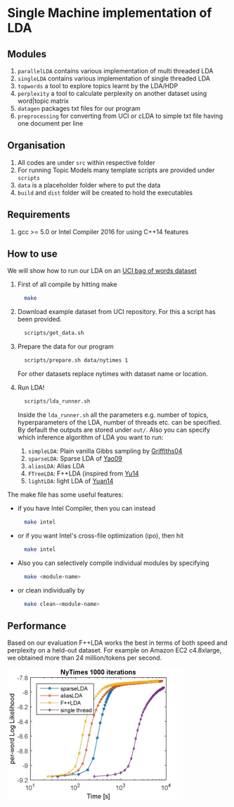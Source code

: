 # Single Machine implementation of LDA

## Modules
1. `parallelLDA` contains various implementation of multi threaded LDA
2. `singleLDA` contains various implementation of single threaded LDA
3. `topwords` a tool to explore topics learnt by the LDA/HDP
4. `perplexity` a tool to calculate perplexity on another dataset using word|topic matrix
5. `datagen` packages txt files for our program
6. `preprocessing` for converting from UCI or cLDA to simple txt file having one document per line


## Organisation
1. All codes are under `src` within respective folder
2. For running Topic Models many template scripts are provided under `scripts`
3. `data` is a placeholder folder where to put the data
4. `build` and `dist` folder will be created to hold the executables


## Requirements
1. gcc >= 5.0 or Intel Compiler 2016 for using C++14 features

## How to use
We will show how to run our LDA on an [UCI bag of words dataset](https://archive.ics.uci.edu/ml/datasets/Bag+of+Words)

1. First of all compile by hitting make

   ```bash
     make
   ```

2. Download example dataset from UCI repository. For this a script has been provided.

   ```bash
     scripts/get_data.sh
   ```

3. Prepare the data for our program

   ```bash
     scripts/prepare.sh data/nytimes 1
   ```

   For other datasets replace nytimes with dataset name or location.

4. Run LDA!

   ```bash
     scripts/lda_runner.sh
   ```

   Inside the `lda_runner.sh` all the parameters e.g. number of topics, hyperparameters of the LDA, number of threads etc. can be specified. By default the outputs are stored under `out/`. Also you can specify which inference algorithm of LDA you want to run:
   1. `simpleLDA`: Plain vanilla Gibbs sampling by [Griffiths04](http://www.pnas.org/content/101/suppl_1/5228.abstract)
   2. `sparseLDA`: Sparse LDA of [Yao09](http://dl.acm.org/citation.cfm?id=1557121)
   3. `aliasLDA`: Alias LDA
   4. `FTreeLDA`: F++LDA (inspired from [Yu14](http://arxiv.org/abs/1412.4986)
   5. `lightLDA`: light LDA of [Yuan14](http://arxiv.org/abs/1412.1576)

The make file has some useful features:

- if you have Intel Compiler, then you can instead

   ```bash
     make intel
   ```

- or if you want Intel's cross-file optimization (ipo), then hit
   
   ```bash
     make intel
   ```

- Also you can selectively compile individual modules by specifying

   ```bash
     make <module-name>
   ```

- or clean individually by

   ```bash
     make clean-<module-name>
   ```

## Performance
Based on our evaluation F++LDA works the best in terms of both speed and perplexity on a held-out dataset. For example on Amazon EC2 c4.8xlarge, we obtained more than 24 million/tokens per second.

<img src=https://raw.githubusercontent.com/dmlc/experimental-lda/master/nytimes_llh_v_time.jpg width=400/>
